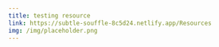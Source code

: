 ```yaml
---
title: testing resource
link: https://subtle-souffle-8c5d24.netlify.app/Resources
img: /img/placeholder.png
---
```

